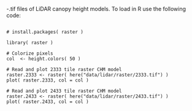 -.tif files of LiDAR canopy height models. To load in R use the following code:

```

# install.packages( raster )

library( raster )

# Colorize pixels
col  <- height.colors( 50 )

# Read and plot 2333 tile raster CHM model
raster.2333 <- raster( here("data/lidar/raster/2333.tif") )
plot( raster.2333, col = col )

# Read and plot 2433 tile raster CHM model
raster.2433 <- raster( here("data/lidar/raster/2433.tif") )
plot( raster.2433, col = col )

```
